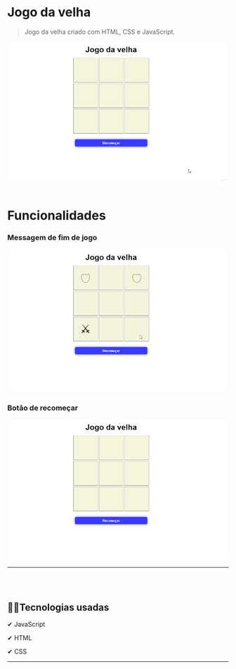 ﻿# Jogo da velha
 >Jogo da velha criado com HTML, CSS e JavaScript.

![fim de jogo](img/principal.gif)
<br/><br/>

# Funcionalidades

### Messagem de fim de jogo
![fim de jogo](img/fim.gif)
<br/>

### Botão de recomeçar
![botão de recomeçar](img/recomecar.gif)
<br/>

----
<br/><br/>

## 👨‍💻Tecnologias usadas

✔ JavaScript

✔ HTML

✔ CSS

---
<br/><br/>
